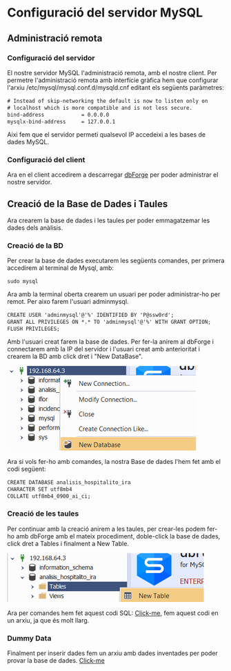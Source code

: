# Configuració del servidor MySQL

## Administració remota

### Configuració del servidor

El nostre servidor MySQL l'administració remota, amb el nostre client. Per permetre l'administració remota amb interfície gràfica hem que configurar l'arxiu /etc/mysql/mysql.conf.d/mysqld.cnf editant els següents paràmetres:

```:
# Instead of skip-networking the default is now to listen only on
# localhost which is more compatible and is not less secure.
bind-address            = 0.0.0.0
mysqlx-bind-address     = 127.0.0.1
```

Aixi fem que el servidor permeti qualsevol IP accedeixi a les bases de dades MySQL.

### Configuració del client

Ara en el client accedirem a descarregar [dbForge](https://www.devart.com/login.html?requestedUrl=/dbforge/mysql/studio/download.html&getTrial=true) per poder administrar el nostre servidor.

## Creació de la Base de Dades i Taules

Ara crearem la base de dades i les taules per poder emmagatzemar les dades dels anàlisis.

### Creació de la BD

Per crear la base de dades executarem les següents comandes, per primera accedirem al terminal de Mysql, amb:

```:
sudo mysql 
```

Ara amb la terminal oberta crearem un usuari per poder administrar-ho per remot. Per aixo farem l'usuari adminmysql.

```:
CREATE USER 'adminmysql'@'%' IDENTIFIED BY 'P@ssw0rd'; 
GRANT ALL PRIVILEGES ON *.* TO 'adminmysql'@'%' WITH GRANT OPTION;
FLUSH PRIVILEGES;
```

Amb l'usuari creat farem la base de dades. Per fer-la anirem al dbForge i connectarem amb la IP del servidor i l'usuari creat amb anterioritat i crearem la BD amb click dret i "New DataBase".

![New Database with dbForge](New_Database.png)

Ara si vols fer-ho amb comandes, la nostra Base de dades l'hem fet amb el codi següent:

```:
CREATE DATABASE analisis_hospitalito_ira
CHARACTER SET utf8mb4
COLLATE utf8mb4_0900_ai_ci;
```

### Creació de les taules

Per continuar amb la creació anirem a les taules, per crear-les podem fer-ho amb dbForge amb el mateix procediment, doble-click la base de dades, click dret a Tables i finalment a New Table.

![New Table with dbForge](New_Table.png)

Ara per comandes hem fet aquest codi SQL: [Click-me](<../../Codi SQL/CreateTables.sql>), fem aquest codi en un arxiu, ja que és molt llarg.

### Dummy Data

Finalment per inserir dades fem un arxiu amb dades inventades per poder provar la base de dades. [Click-me](<../../Codi SQL/InsertDummy.sql>)
